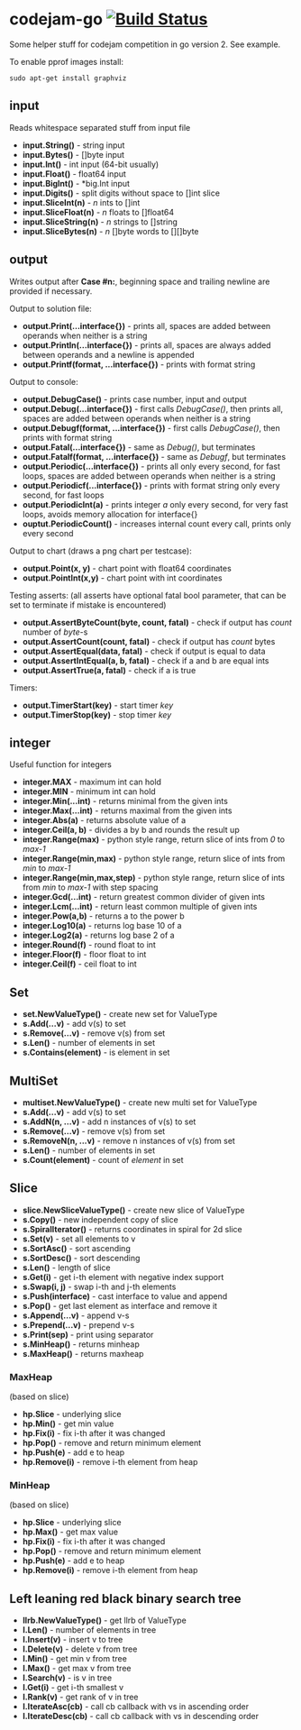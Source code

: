 # codejam-go [![Build Status](https://travis-ci.org/matematik7/codejam-go-v2.svg?branch=master)](https://travis-ci.org/matematik7/codejam-go-v2)

Some helper stuff for codejam competition in go version 2. See example.

To enable pprof images install:
```
sudo apt-get install graphviz
```


## input

Reads whitespace separated stuff from input file

- **input.String()** - string input
- **input.Bytes()** - []byte input
- **input.Int()** - int input (64-bit usually)
- **input.Float()** - float64 input
- **input.BigInt()** - \*big.Int input
- **input.Digits()** - split digits without space to []int slice
- **input.SliceInt(n)** - *n* ints to []int
- **input.SliceFloat(n)** - *n* floats to []float64
- **input.SliceString(n)** - *n* strings to []string
- **input.SliceBytes(n)** - *n* []byte words to [][]byte


## output

Writes output after **Case #n:**, beginning space and trailing newline are provided if necessary.

Output to solution file:
- **output.Print(...interface{})** - prints all, spaces are added between operands when neither is a string
- **output.Println(...interface{})** - prints all, spaces are always added between operands and a newline is appended
- **output.Printf(format, ...interface{})** - prints with format string

Output to console:
- **output.DebugCase()** - prints case number, input and output
- **output.Debug(...interface{})** - first calls *DebugCase()*, then prints all, spaces are added between operands when neither is a string
- **output.Debugf(format, ...interface{})** - first calls *DebugCase()*, then prints with format string
- **output.Fatal(...interface{})** - same as *Debug()*, but terminates
- **output.Fatalf(format, ...interface{})** - same as *Debugf*, but terminates
- **output.Periodic(...interface{})** - prints all only every second, for fast loops, spaces are added between operands when neither is a string
- **output.Periodicf(...interface{})** - prints with format string only every second, for fast loops
- **output.PeriodicInt(a)** - prints integer *a* only every second, for very fast loops, avoids memory allocation for interface{}
- **ouptut.PeriodicCount()** - increases internal count every call, prints only every second

Output to chart (draws a png chart per testcase):
- **output.Point(x, y)** - chart point with float64 coordinates
- **output.PointInt(x,y)** - chart point with int coordinates

Testing asserts:
(all asserts have optional fatal bool parameter, that can be set to terminate if mistake is encountered)
- **output.AssertByteCount(byte, count, fatal)** - check if output has *count* number of *byte*-s
- **output.AssertCount(count, fatal)** - check if output has *count* bytes
- **output.AssertEqual(data, fatal)** - check if output is equal to data
- **output.AssertIntEqual(a, b, fatal)** - check if a and b are equal ints
- **output.AssertTrue(a, fatal)** - check if a is true

Timers:
- **output.TimerStart(key)** - start timer *key*
- **output.TimerStop(key)** - stop timer *key*

## integer

Useful function for integers

- **integer.MAX** - maximum int can hold
- **integer.MIN** - minimum int can hold
- **integer.Min(...int)** - returns minimal from the given ints
- **integer.Max(...int)** - returns maximal from the given ints
- **integer.Abs(a)** - returns absolute value of a
- **integer.Ceil(a, b)** - divides a by b and rounds the result up
- **integer.Range(max)** - python style range, return slice of ints from *0* to *max-1*
- **integer.Range(min,max)** - python style range, return slice of ints from *min* to *max-1*
- **integer.Range(min,max,step)** - python style range, return slice of ints from *min* to *max-1* with step spacing
- **integer.Gcd(...int)** - return greatest common divider of given ints
- **integer.Lcm(...int)** - return least common multiple of given ints
- **integer.Pow(a,b)** - returns a to the power b
- **integer.Log10(a)** - returns log base 10 of a
- **integer.Log2(a)** - returns log base 2 of a
- **integer.Round(f)** - round float to int
- **integer.Floor(f)** - floor float to int
- **integer.Ceil(f)** - ceil float to int

## Set

- **set.NewValueType()** - create new set for ValueType
- **s.Add(...v)** - add v(s) to set
- **s.Remove(...v)** - remove v(s) from set
- **s.Len()** - number of elements in set
- **s.Contains(element)** - is element in set

## MultiSet

- **multiset.NewValueType()** - create new multi set for ValueType
- **s.Add(...v)** - add v(s) to set
- **s.AddN(n, ...v)** - add n instances of v(s) to set
- **s.Remove(...v)** - remove v(s) from set
- **s.RemoveN(n, ...v)** - remove n instances of v(s) from set
- **s.Len()** - number of elements in set
- **s.Count(element)** - count of *element* in set

## Slice

- **slice.NewSliceValueType()** - create new slice of ValueType
- **s.Copy()** - new independent copy of slice
- **s.SpiralIterator()** - returns coordinates in spiral for 2d slice
- **s.Set(v)** - set all elements to v
- **s.SortAsc()** - sort ascending
- **s.SortDesc()** - sort descending
- **s.Len()** - length of slice
- **s.Get(i)** - get i-th element with negative index support
- **s.Swap(i, j)** - swap i-th and j-th elements
- **s.Push(interface)** - cast interface to value and append
- **s.Pop()** - get last element as interface and remove it
- **s.Append(...v)** - append v-s
- **s.Prepend(...v)** - prepend v-s
- **s.Print(sep)** - print using separator
- **s.MinHeap()** - returns minheap
- **s.MaxHeap()** - returns maxheap

### MaxHeap
(based on slice)

- **hp.Slice** - underlying slice
- **hp.Min()** - get min value
- **hp.Fix(i)** - fix i-th after it was changed
- **hp.Pop()** - remove and return minimum element
- **hp.Push(e)** - add e to heap
- **hp.Remove(i)** - remove i-th element from heap

### MinHeap
(based on slice)

- **hp.Slice** - underlying slice
- **hp.Max()** - get max value
- **hp.Fix(i)** - fix i-th after it was changed
- **hp.Pop()** - remove and return minimum element
- **hp.Push(e)** - add e to heap
- **hp.Remove(i)** - remove i-th element from heap

## Left leaning red black binary search tree

- **llrb.NewValueType()** - get llrb of ValueType
- **l.Len()** - number of elements in tree
- **l.Insert(v)** - insert v to tree
- **l.Delete(v)** - delete v from tree
- **l.Min()** - get min v from tree
- **l.Max()** - get max v from tree
- **l.Search(v)** - is v in tree
- **l.Get(i)** - get i-th smallest v
- **l.Rank(v)** - get rank of v in tree
- **l.IterateAsc(cb)** - call cb callback with vs in ascending order
- **l.IterateDesc(cb)** - call cb callback with vs in descending order
